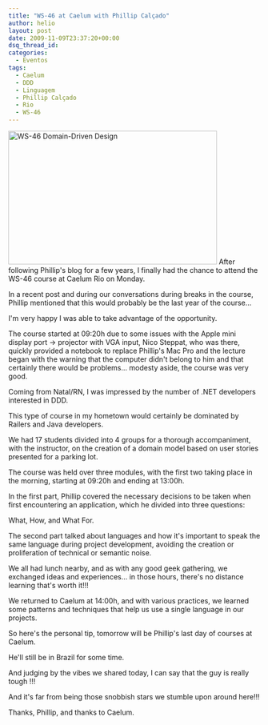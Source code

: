 ```yaml
---
title: "WS-46 at Caelum with Phillip Calçado"
author: helio
layout: post
date: 2009-11-09T23:37:20+00:00
dsq_thread_id: 
categories:
  - Eventos
tags:
  - Caelum
  - DDD
  - Linguagem
  - Phillip Calçado
  - Rio
  - WS-46
---
```


<img class="aligncenter size-full wp-image-83" src="/uploads/2009/11/dsc00511.jpg" alt="WS-46 Domain-Driven Design" width="417" height="267" srcset="/uploads/2009/11/dsc00511.jpg 417w, /uploads/2009/11/dsc00511-300x192.jpg 300w" sizes="(max-width: 417px) 100vw, 417px" /> After following Phillip's blog for a few years, I finally had the chance to attend the WS-46 course at Caelum Rio on Monday.

In a recent post and during our conversations during breaks in the course, Phillip mentioned that this would probably be the last year of the course...

I'm very happy I was able to take advantage of the opportunity.

The course started at 09:20h due to some issues with the Apple mini display port -> projector with VGA input, Nico Steppat, who was there, quickly provided a notebook to replace Phillip's Mac Pro and the lecture began with the warning that the computer didn't belong to him and that certainly there would be problems... modesty aside, the course was very good.

Coming from Natal/RN, I was impressed by the number of .NET developers interested in DDD.

This type of course in my hometown would certainly be dominated by Railers and Java developers.

We had 17 students divided into 4 groups for a thorough accompaniment, with the instructor, on the creation of a domain model based on user stories presented for a parking lot.

The course was held over three modules, with the first two taking place in the morning, starting at 09:20h and ending at 13:00h.

In the first part, Phillip covered the necessary decisions to be taken when first encountering an application, which he divided into three questions:

What, How, and What For.

The second part talked about languages and how it's important to speak the same language during project development, avoiding the creation or proliferation of technical or semantic noise.

We all had lunch nearby, and as with any good geek gathering, we exchanged ideas and experiences... in those hours, there's no distance learning that's worth it!!!

We returned to Caelum at 14:00h, and with various practices, we learned some patterns and techniques that help us use a single language in our projects.

So here's the personal tip, tomorrow will be Phillip's last day of courses at Caelum.

He'll still be in Brazil for some time.

And judging by the vibes we shared today, I can say that the guy is really tough !!!

And it's far from being those snobbish stars we stumble upon around here!!!

Thanks, Phillip, and thanks to Caelum.